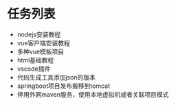 # 任务列表

- nodejs安装教程
- vue客户端安装教程
- 多种vue模板项目
- html基础教程
- vscode插件
- 代码生成工具添加json的版本
- springboot项目发布搬移到tomcat
- 停用外网maven服务，使用本地虚拟机或者关联项目模式
